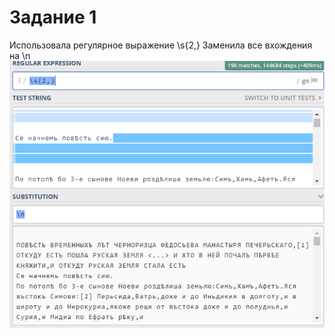 # Задание 1
Использовала регулярное выражение \s{2,} 
Заменила все вхождения на \n
![](https://raw.githubusercontent.com/MaryKozhemyak/hw9/master/%D1%83%D0%BF%D1%801.2.PNG) 
